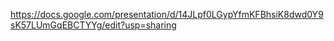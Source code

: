 https://docs.google.com/presentation/d/14JLpf0LGypYfmKFBhsiK8dwd0Y9sK57LUmGqEBCTYYg/edit?usp=sharing
